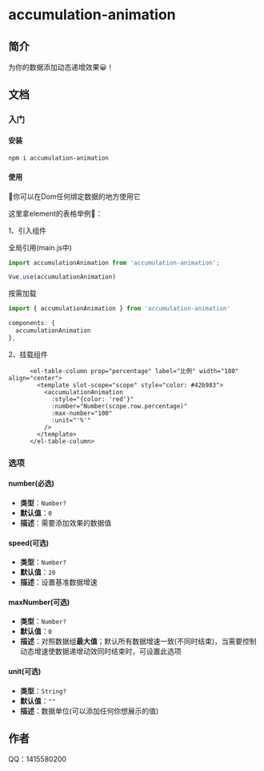 # accumulation-animation

## 简介

为你的数据添加动态递增效果😀！

## 文档

### 入门

#### 安装

```bash
npm i accumulation-animation
```

#### 使用

🚀你可以在Dom任何绑定数据的地方使用它

这里拿element的表格举例📕：

1、引入组件

全局引用(main.js中)

```javascript
import accumulationAnimation from 'accumulation-animation';

Vue.use(accumulationAnimation)
```

按需加载

```javascript
import { accumulationAnimation } from 'accumulation-animation'

components: {
  accumulationAnimation
},
```



2、挂载组件

```vue
      <el-table-column prop="percentage" label="比例" width="180" align="center">
        <template slot-scope="scope" style="color: #42b983">
          <accumulationAnimation
            :style="{color: 'red'}"
            :number="Number(scope.row.percentage)"
            :max-number="100"
            :unit="'%'"
          />
        </template>
      </el-table-column>
```

### 选项

#### number(必选)

- **类型**：`Number?`
- **默认值**：`0`
- **描述**：需要添加效果的数据值

#### speed(可选)

- **类型**：`Number?`
- **默认值**：`20`
- **描述**：设置基准数据增速

#### maxNumber(可选)

- **类型**：`Number?`
- **默认值**：`0`
- **描述**：对照数据组**最大值**；默认所有数据增速一致(不同时结束)，当需要控制动态增速使数据递增动效同时结束时，可设置此选项

#### unit(可选)

- **类型**：`String?`
- **默认值**：`""`
- **描述**：数据单位(可以添加任何你想展示的值)

## 作者

QQ：1415580200
